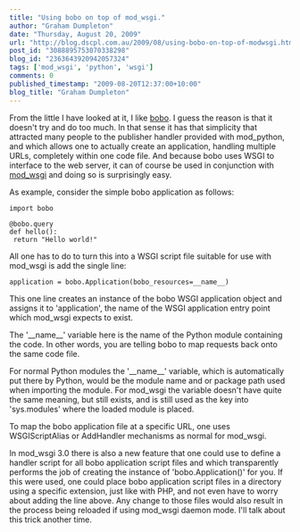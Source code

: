 ```yaml
---
title: "Using bobo on top of mod_wsgi."
author: "Graham Dumpleton"
date: "Thursday, August 20, 2009"
url: "http://blog.dscpl.com.au/2009/08/using-bobo-on-top-of-modwsgi.html"
post_id: "3088895753070338298"
blog_id: "2363643920942057324"
tags: ['mod_wsgi', 'python', 'wsgi']
comments: 0
published_timestamp: "2009-08-20T12:37:00+10:00"
blog_title: "Graham Dumpleton"
---
```


From the little I have looked at it, I like [bobo](http://bobo.digicool.com/). I guess the reason is that it doesn't try and do too much. In that sense it has that simplicity that attracted many people to the publisher handler provided with mod\_python, and which allows one to actually create an application, handling multiple URLs, completely within one code file. And because bobo uses WSGI to interface to the web server, it can of course be used in conjunction with [mod\_wsgi](http://www.modwsgi.org/) and doing so is surprisingly easy.

  


As example, consider the simple bobo application as follows:
    
    
    import bobo  
      
    @bobo.query  
    def hello():  
     return "Hello world!"  
    

All one has to do to turn this into a WSGI script file suitable for use with mod\_wsgi is add the single line:
    
    
    application = bobo.Application(bobo_resources=__name__)

This one line creates an instance of the bobo WSGI application object and assigns it to 'application', the name of the WSGI application entry point which mod\_wsgi expects to exist.

  


The '\_\_name\_\_' variable here is the name of the Python module containing the code. In other words, you are telling bobo to map requests back onto the same code file. 

  


For normal Python modules the '\_\_name\_\_' variable, which is automatically put there by Python, would be the module name and or package path used when importing the module. For mod\_wsgi the variable doesn't have quite the same meaning, but still exists, and is still used as the key into 'sys.modules' where the loaded module is placed.

  


To map the bobo application file at a specific URL, one uses WSGIScriptAlias or AddHandler mechanisms as normal for mod\_wsgi.

  


In mod\_wsgi 3.0 there is also a new feature that one could use to define a handler script for all bobo application script files and which transparently performs the job of creating the instance of 'bobo.Application\(\)' for you. If this were used, one could place bobo application script files in a directory using a specific extension, just like with PHP, and not even have to worry about adding the line above. Any change to those files would also result in the process being reloaded if using mod\_wsgi daemon mode. I'll talk about this trick another time.